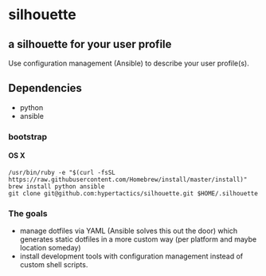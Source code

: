 # silhouette

## a silhouette for your user profile

Use configuration management (Ansible) to describe your user profile(s).

## Dependencies
- python
- ansible

### bootstrap
#### OS X
```
/usr/bin/ruby -e "$(curl -fsSL https://raw.githubusercontent.com/Homebrew/install/master/install)"
brew install python ansible
git clone git@github.com:hypertactics/silhouette.git $HOME/.silhouette
```

### The goals
- manage dotfiles via YAML (Ansible solves this out the door) which generates static dotfiles in a more custom way (per platform and maybe location someday)
- install development tools with configuration management instead of custom shell scripts.
